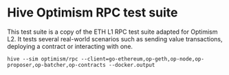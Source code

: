 # Hive Optimism RPC test suite

This test suite is a copy of the ETH L1 RPC test suite adapted for Optimism L2.
It tests several real-world scenarios such as sending value transactions,
deploying a contract or interacting with one.

    hive --sim optimism/rpc --client=go-ethereum,op-geth,op-node,op-proposer,op-batcher,op-contracts --docker.output
